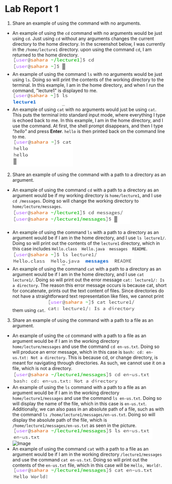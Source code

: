 # Lab Report 1

1. Share an example of using the command with no arguments.
* An example of using the `cd` command with no arguments would be just using `cd`. Just using `cd` without any arguments changes the current directory to the home directory. In the screenshot below, I was currently in the `/home/lecture1` directory. upon using the command `cd`, I am returned to the home directory.  
![Image](cd_1.png)
* An example of using the command `ls` with no arguments would be just using `ls`. Doing so will print the contents of the working directory to the terminal. In this example, I am in the home directory, and when I run the command, "lecture1" is displayed to me.  
![Image](ls_1.png)  
* An example of using `cat` with no arguments would just be using `cat`. This puts the terminal into standard input mode, where everything I type is echoed back to me. In this example, I am in the home directory, and I use the command. At first, the shell prompt disappears, and then I type *"hello"* and press **Enter**. `hello` is then printed back on the command line to me.  
![Image](cat_1.png)  
2. Share an example of using the command with a path to a directory as an argument.
- An example of using the command `cd` with a path to a directory as an argument would be if my working directory is `home/lecture1`, and I use `cd /messages`. Doing so will change the working directory to `home/lecture/messages`.  
![Image](cd_2.png)  
* An example of using the command `ls` with a path to a directory as an argument would be if I am in the home directory, and I use `ls lecture1/`. Doing so will print out the contents of the `lecture1` directory, which in this case includes `Hello.class  Hello.java  messages  README`.  
![Image](ls_2.png) 
* An example of using the command `cat` with a path to a directory as an argument would be if I am in the home directory, and I use `cat lecture1/`. Doing so will print out the error message `cat: lecture1/: Is a directory`. The reason this error message occurs is because cat, short for concatenate, prints out the text content of files. Since directories do not have a straightforward text representation like files, we cannot print them using `cat`. 
![Image](cat_2.png) 
3. Share an example of using the command with a path to a file as an argument.
* An example of using the `cd` command with a path to a file as an argument would be if I am in the working directory `home/lecture/messages` and use the command `cd en-us.txt`. Doing so will produce an error message, which in this case is `bash: cd: en-us.txt: Not a directory`. This is because cd, or change directory, is meant for navigating through directories. As such, we cannot use it on a file, which is not a directory.  
![Image](cd_3.png) 
* An example of using the `ls` command with a path to a file as an argument would be if I am in the working directory `home/lecture1/messages` and use the command `ls en-us.txt`. Doing so will display the name of the file, which in this case is `en-us.txt`. Additionally, we can also pass in an absolute path of a file, such as with the command `ls /home/lecture1/messages/en-us.txt`. Doing so will display the absolute path of the file, which is `/home/lecture1/messages/en-us.txt` as seen in the picture. 
![Image](ls_3.png)
![Image](ls_3.1.png)
* An example of using the command `cat` with a path to a file as an argument would be if I am in the working directory `/lecture1/messages` and use the command `cat en-us.txt`. Doing so will print out the contents of the `en-us.txt` file, which in this case will be `Hello, World!`.  
![Image](cat_3.png) 
